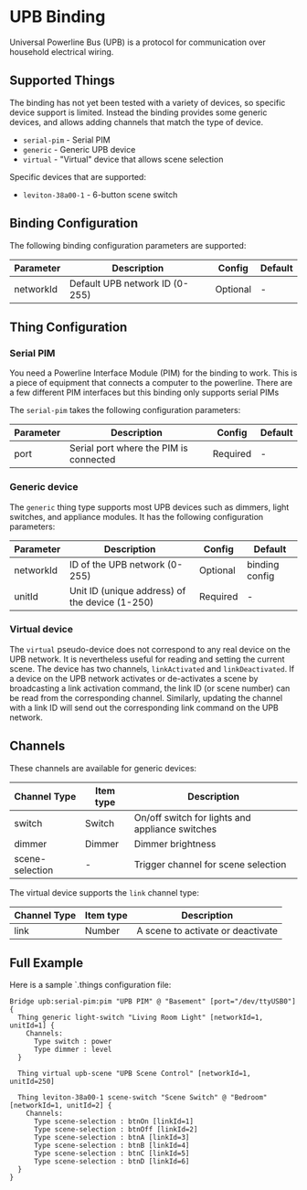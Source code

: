 # UPB Binding

Universal Powerline Bus (UPB) is a protocol for communication over household electrical wiring.

## Supported Things

The binding has not yet been tested with a variety of devices, so specific device support is limited.
Instead the binding provides some generic devices, and allows adding channels that match the type of device.

* `serial-pim` - Serial PIM
* `generic` - Generic UPB device
* `virtual` - "Virtual" device that allows scene selection

Specific devices that are supported:

 * `leviton-38a00-1` - 6-button scene switch

## Binding Configuration

The following binding configuration parameters are supported:

| Parameter                | Description                                    | Config   | Default |
| ------------------------ | ---------------------------------------------- |--------- | ------- |
| networkId                | Default UPB network ID (0-255)                 | Optional | -       |

## Thing Configuration

### Serial PIM

You need a Powerline Interface Module (PIM) for the binding to work. This is a piece of equipment
that connects a computer to the powerline. There are a few different PIM interfaces but this binding
only supports serial PIMs

The `serial-pim` takes the following configuration parameters:

| Parameter                | Description                                    | Config   | Default |
| ------------------------ | ---------------------------------------------- |--------- | ------- |
| port                     | Serial port where the PIM is connected         | Required | -       |

### Generic device

The `generic` thing type supports most UPB devices such as dimmers, light switches,
and appliance modules. It has the following configuration parameters:

| Parameter                | Description                                    | Config   | Default |
| ------------------------ | ---------------------------------------------- |--------- | ------- |
| networkId                | ID of the UPB network (0-255)                  | Optional | binding config |
| unitId                   | Unit ID (unique address) of the device (1-250) | Required | -       |

### Virtual device

The `virtual` pseudo-device does not correspond to any real device on the UPB network. It is
nevertheless useful for reading and setting the current scene. The device has two channels,
`linkActivated` and `linkDeactivated`. If a device on the UPB network activates or de-activates
a scene by broadcasting a link activation command, the link ID (or scene number) can be read from
the corresponding channel. Similarly, updating the channel with a link ID will send out the
corresponding link command on the UPB network.

## Channels


These channels are available for generic devices:

| Channel Type | Item type | Description                                     |
| ------------ | --------- | ----------------------------------------------- |
| switch       | Switch    | On/off switch for lights and appliance switches |
| dimmer       | Dimmer    | Dimmer brightness                               |
| scene-selection | -      | Trigger channel for scene selection             |

The virtual device supports the `link` channel type:

| Channel Type | Item type | Description                            |
| ------------ | --------- | -------------------------------------- |
| link         | Number    | A scene to activate or deactivate      |

## Full Example

Here is a sample `.things configuration file:

```
Bridge upb:serial-pim:pim "UPB PIM" @ "Basement" [port="/dev/ttyUSB0"] {
  Thing generic light-switch "Living Room Light" [networkId=1, unitId=1] {
    Channels:
      Type switch : power
      Type dimmer : level
  }

  Thing virtual upb-scene "UPB Scene Control" [networkId=1, unitId=250]

  Thing leviton-38a00-1 scene-switch "Scene Switch" @ "Bedroom" [networkId=1, unitId=2] {
    Channels:
      Type scene-selection : btnOn [linkId=1]
      Type scene-selection : btnOff [linkId=2]
      Type scene-selection : btnA [linkId=3]
      Type scene-selection : btnB [linkId=4]
      Type scene-selection : btnC [linkId=5]
      Type scene-selection : btnD [linkId=6]
  }
}

```

